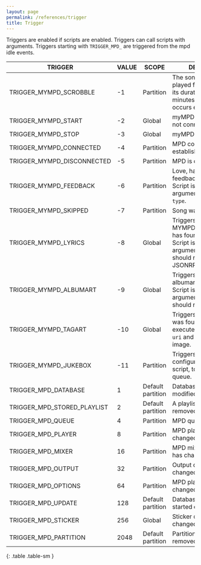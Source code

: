 ```yaml
---
layout: page
permalink: /references/trigger
title: Trigger
---
```


Triggers are enabled if scripts are enabled. Triggers can call scripts with arguments. Triggers starting with `TRIGGER_MPD_` are triggered from the mpd idle events.

| TRIGGER | VALUE | SCOPE | DESCRIPTION |
| ------- | ----- | ----- | ----------- |
| TRIGGER_MYMPD_SCROBBLE | -1 | Partition | The song has been played for at least half of its duration, or for 4 minutes (whichever occurs earlier). |
| TRIGGER_MYMPD_START | -2 | Global | myMPD was started, but not connected to MPD. |
| TRIGGER_MYMPD_STOP | -3 | Global | myMPD is stopping. |
| TRIGGER_MYMPD_CONNECTED | -4 | Partition | MPD connection is established. |
| TRIGGER_MYMPD_DISCONNECTED | -5 | Partition | MPD is disconnected. |
| TRIGGER_MYMPD_FEEDBACK | -6 | Partition | Love, hate or rating feedback is set by user. Script is executed with arguments `uri`, `vote` and `type`. |
| TRIGGER_MYMPD_SKIPPED | -7 | Partition | Song was skipped. |
| TRIGGER_MYMPD_LYRICS | -8 | Global | Triggers if MYMPD_API_LYRICS_GET has found no lyrics. Script is executed with arguments `uri` and should return an JSONRPC response. |
| TRIGGER_MYMPD_ALBUMART | -9 | Global | Triggers if no local albumart was found. Script is executed with arguments `uri` and should return an image. |
| TRIGGER_MYMPD_TAGART | -10 | Global | Triggers if no local tagart was found. Script is executed with arguments `uri` and should return an image. |
| TRIGGER_MYMPD_JUKEBOX | -11 | Partition | Triggers if jukebox is configured with type script, to fill the jukebox queue. |
| TRIGGER_MPD_DATABASE | 1 | Default partition | Database has been modified. |
| TRIGGER_MPD_STORED_PLAYLIST | 2 | Default partition | A playlist was added, removed or changed. |
| TRIGGER_MPD_QUEUE | 4 | Partition | MPD queue has changed. |
| TRIGGER_MPD_PLAYER | 8 | Partition | MPD player state has changed. |
| TRIGGER_MPD_MIXER | 16 | Partition | MPD mixer state (volume) has changed. |
| TRIGGER_MPD_OUTPUT | 32 | Partition | Output configuration has changed. |
| TRIGGER_MPD_OPTIONS | 64 | Partition | MPD player options has changed. |
| TRIGGER_MPD_UPDATE | 128 | Default partition | Database update has started or finished. |
| TRIGGER_MPD_STICKER | 256 | Global | Sticker database has changed. |
| TRIGGER_MPD_PARTITION | 2048 | Default partition | Partition was added or removed. |
{: .table .table-sm }
